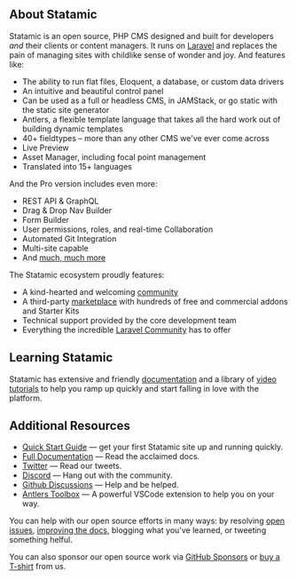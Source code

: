 ## About Statamic

Statamic is an open source, PHP CMS designed and built for developers _and_ their clients or content managers. It runs on [Laravel](https://laravel.com) and replaces the pain of managing sites with childlike sense of wonder and joy. And features like:

- The ability to run flat files, Eloquent, a database, or custom data drivers
- An intuitive and beautiful control panel
- Can be used as a full or headless CMS, in JAMStack, or go static with the static site generator
- Antlers, a flexible template language that takes all the hard work out of building dynamic templates
- 40+ fieldtypes – more than any other CMS we've ever come across
- Live Preview
- Asset Manager, including focal point management
- Translated into 15+ languages

And the Pro version includes even more:
- REST API & GraphQL
- Drag & Drop Nav Builder
- Form Builder
- User permissions, roles, and real-time Collaboration
- Automated Git Integration
- Multi-site capable
- And [much, much more](https://statamic.com/features)

The Statamic ecosystem proudly features:

- A kind-hearted and welcoming [community](https://statamic.com/discord)
- A third-party [marketplace](https://statamic.com/marketplace) with hundreds of free and commercial addons and Starter Kits
- Technical support provided by the core development team
- Everything the incredible [Laravel Community](https://laravel.com/) has to offer

## Learning Statamic

Statamic has extensive and friendly [documentation](https://statamic.dev) and a library of [video tutorials](https://youtube.com/statamic) to help you ramp up quickly and start falling in love with the platform.

## Additional Resources

- [Quick Start Guide](https://statamic.dev/quick-start-guide) — get your first Statamic site up and running quickly.
- [Full Documentation](https://statamic.dev) — Read the acclaimed docs.
- [Twitter](https://twitter.com/statamic) — Read our tweets.
- [Discord](https://statamic.com/discord) — Hang out with the community.
- [Github Discussions](https://github.com/statamic/cms/discussions) — Help and be helped.
- [Antlers Toolbox](https://antlers.dev) — A powerful VSCode extension to help you on your way.

You can help with our open source efforts in many ways: by resolving [open issues](https://github.com/statamic/cms/issues), [improving the docs](https://github.com/statamic/docs), blogging what you've learned, or tweeting something helful. 

You can also sponsor our open source work via [GitHub Sponsors](https://github.com/sponsors/statamic) or [buy a T-shirt](https://shop.statamic.com) from us.
